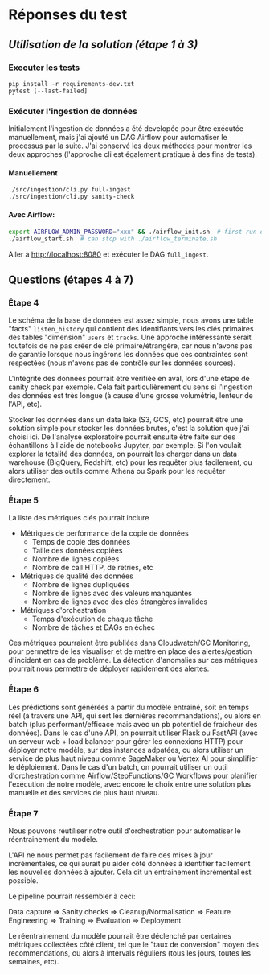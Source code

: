 # Réponses du test

## _Utilisation de la solution (étape 1 à 3)_

### Executer les tests

```
pip install -r requirements-dev.txt
pytest [--last-failed]
```

### Exécuter l'ingestion de données 

Initialement l'ingestion de données a été developée pour être exécutée manuellement, mais j'ai ajouté un DAG Airflow pour automatiser le processus par la suite. J'ai conservé les deux méthodes pour montrer les deux approches (l'approche cli est également pratique à des fins de tests).

#### Manuellement

```
./src/ingestion/cli.py full-ingest
./src/ingestion/cli.py sanity-check
```

#### Avec Airflow:

```bash
export AIRFLOW_ADMIN_PASSWORD="xxx" && ./airflow_init.sh  # first run only
./airflow_start.sh  # can stop with ./airflow_terminate.sh
```

Aller à [http://localhost:8080](http://localhost:8080) et exécuter le DAG `full_ingest`.


## Questions (étapes 4 à 7)

### Étape 4

Le schéma de la base de données est assez simple, nous avons une table "facts" `listen_history` qui contient des identifiants vers les clés primaires des tables "dimension" `users` et `tracks`.
Une approche intéressante serait toutefois de ne pas créer de clé primaire/étrangère, car nous n'avons pas de garantie lorsque nous ingérons les données que ces contraintes sont respectées (nous n'avons pas de contrôle sur les données sources). 

L'intégrité des données pourrait être vérifiée en aval, lors d'une étape de sanity check par exemple. Cela fait particulièrement du sens si l'ingestion des données est très longue (à cause d'une grosse volumétrie, lenteur de l'API, etc).

Stocker les données dans un data lake (S3, GCS, etc) pourrait être une solution simple pour stocker les données brutes, c'est la solution que j'ai choisi ici. De l'analyse exploratoire pourrait ensuite être faite sur des échantillons à l'aide de notebooks Jupyter, par exemple. Si l'on voulait explorer la totalité des données, on pourrait les charger dans un data warehouse (BigQuery, Redshift, etc) pour les requêter plus facilement, ou alors utiliser des outils comme Athena ou Spark pour les requêter directement.


### Étape 5

La liste des métriques clés pourrait inclure

 - Métriques de performance de la copie de données
   - Temps de copie des données
   - Taille des données copiées
   - Nombre de lignes copiées
   - Nombre de call HTTP, de retries, etc
 - Métriques de qualité des données
   - Nombre de lignes dupliquées
   - Nombre de lignes avec des valeurs manquantes
   - Nombre de lignes avec des clés étrangères invalides
 - Métriques d'orchestration
   - Temps d'exécution de chaque tâche
   - Nombre de tâches et DAGs en échec

Ces métriques pourraient être publiées dans Cloudwatch/GC Monitoring, pour permettre de les visualiser et de mettre en place des alertes/gestion d'incident en cas de problème.
La détection d'anomalies sur ces métriques pourrait nous permettre de déployer rapidement des alertes.

### Étape 6

Les prédictions sont générées à partir du modèle entrainé, soit en temps réel (à travers une API, qui sert les dernières recommandations), ou alors en batch (plus performant/efficace mais avec un pb potentiel de fraicheur des données). 
Dans le cas d'une API, on pourrait utiliser Flask ou FastAPI (avec un serveur web + load balancer pour gérer les connexions HTTP) pour déployer notre modèle, sur des instances adpatées, ou alors utiliser un service de plus haut niveau comme SageMaker ou Vertex AI pour simplifier le déploiement. 
Dans le cas d'un batch, on pourrait utiliser un outil d'orchestration comme Airflow/StepFunctions/GC Workflows pour planifier l'exécution de notre modèle, avec encore le choix entre une solution plus manuelle et des services de plus haut niveau.

### Étape 7

Nous pouvons réutiliser notre outil d'orchestration pour automatiser le réentrainement du modèle.

L'API ne nous permet pas facilement de faire des mises à jour incrémentales, ce qui aurait pu aider côté données à identifier facilement les nouvelles données à ajouter. Cela dit un entrainement incrémental est possible.

Le pipeline pourrait ressembler à ceci:

Data capture => Sanity checks => Cleanup/Normalisation => Feature Engineering => Training => Evaluation => Deployment

Le réentrainement du modèle pourrait être déclenché par certaines métriques collectées côté client, tel que le "taux de conversion" moyen des recommendations, ou alors à intervals réguliers (tous les jours, toutes les semaines, etc). 